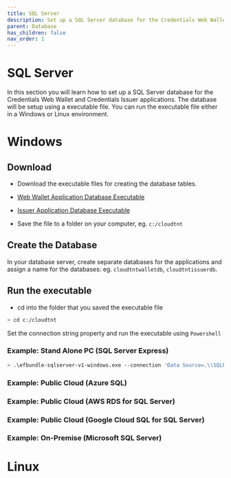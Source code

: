 ```yaml
---
title: SQL Server
description: Set up a SQL Server database for the Credentials Web Wallet and Credentials Issuer applications.
parent: Database
has_children: false
nav_order: 1
---
```


# SQL Server

In this section you will learn how to set up a SQL Server database for the Credentials Web Wallet and Credentials Issuer applications. The database will be setup using a executable file. You can run the executable file either in a Windows or Linux environment.

# Windows

## Download 

- Download the executable files for creating the database tables.

- [Web Wallet Application Database Executable](https://github.com/cloudtnt-rcl/RCL.CloudTnT.Express.Deployment/releases/download/V1.0/efbundle-sqlserver-v1-windows.exe)
- [Issuer Application Database Executable]()

- Save the file to a folder on your computer, eg. ``c:/cloudtnt``

## Create the Database

In your database server, create separate databases for the applications and assign a name for the databases: eg. ``cloudtntwalletdb``, ``cloudtntissuerdb``.

## Run the executable

- cd into the folder that you saved the executable file

```bash
> cd c:/cloudtnt

```
Set the connection string property and run the executable using ``Powershell``

### Example: Stand Alone PC (SQL Server Express)
```bash
> .\efbundle-sqlserver-v1-windows.exe --connection 'Data Source=.\\SQLEXPRESS;Initial Catalog=cloudtntwalletdb;Integrated Security=True;Encrypt=False'
```
### Example: Public Cloud (Azure SQL)

### Example: Public Cloud (AWS RDS for SQL Server)

### Example: Public Cloud (Google Cloud SQL for SQL Server)

### Example: On-Premise (Microsoft SQL Server)

# Linux

